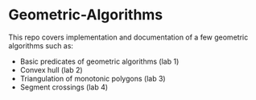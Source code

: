 # Geometric-Algorithms

This repo covers implementation and documentation of a few geometric algorithms such as:
- Basic predicates of geometric algorithms (lab 1)
- Convex hull (lab 2)
- Triangulation of monotonic polygons (lab 3)
- Segment crossings (lab 4)
